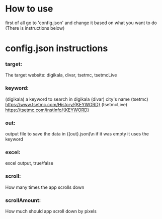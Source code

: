 # How to use
first of all go to 'config.json' and change it based on what you want to do (There is instructions below)

# config.json instructions

### target:
The target website:
digikala, divar, tsetmc, tsetmcLive

### keyword: 
(digikala) a keyword to search in digikala
(divar) city's name
(tsetmc) https://www.tsetmc.com/History/{KEYWORD}
(tsetmcLive) https://tsetmc.com/instInfo/{KEYWORD}

### out:
output file to save the data in ({out}.json)\n
if it was empty it uses the keyword

### excel:
excel output, true/false

### scroll:
How many times the app scrolls down

### scrollAmount:
How much should app scroll down by pixels